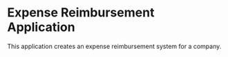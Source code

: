 # Expense Reimbursement Application

This application creates an expense reimbursement system for a company.
